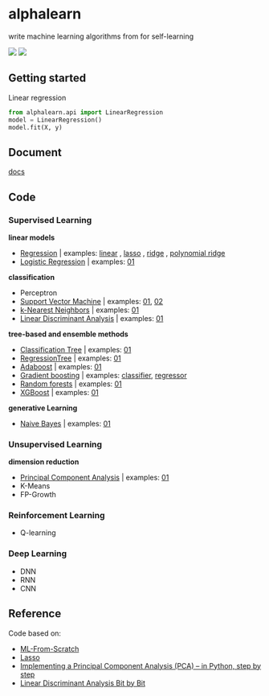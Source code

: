 # alphalearn
write machine learning algorithms from for self-learning

![](https://img.shields.io/badge/python-3.5+-blue.svg)
![](http://progressed.io/bar/18?)

## Getting started
Linear regression

```python
from alphalearn.api import LinearRegression
model = LinearRegression()
model.fit(X, y)
```

## Document
[docs](https://byzhi.github.io/alphalearn/) 

## Code

### Supervised Learning
**linear models**

- [Regression](./alphalearn/supervised/regression.py)
 | examples: [linear](./examples/example_LinearRegression.py)
, [lasso](./examples/example_LassoRegression.py)
, [ridge](./examples/example_RidgeRegression.py)
, [polynomial ridge](./examples/example_PolynomialRidgeRegression.py)
- [Logistic Regression](./alphalearn/supervised/logistic_regression.py) | examples: [01](./examples/example_LogisticRegression.py)

**classification**

- Perceptron
- [Support Vector Machine](./alphalearn/supervised/support_vector_machine.py) | examples: [01](./examples/example_svm.py), [02](./examples/example_svm_02.py)
- [k-Nearest Neighbors](./alphalearn/supervised/k_nearest_neighbors.py) | examples: [01](./examples/example_KNeighborsClassifier.py)
- [Linear Discriminant Analysis](./alphalearn/supervised/linear_discriminant_analysis.py) | examples: [01](./examples/example_PCA_LDA.py)


**tree-based and ensemble methods**

- [Classification Tree](./alphalearn/supervised/decision_tree.py) | examples: [01](./examples/example_ClassificationTree.py)
- [RegressionTree](./alphalearn/supervised/decision_tree.py) | examples: [01](./examples/example_RegressionTree.py)
- [Adaboost](./alphalearn/supervised/adaboost.py) | examples: [01](./examples/example_Adaboost.py)
- [Gradient boosting](./alphalearn/supervised/gradient_boosting.py) | examples: [classifier](./examples/example_GradientBoostingClassifier.py), [regressor](./examples/example_GradientBoostingRegressor.py)
- [Random forests](./alphalearn/supervised/random_forest.py) | examples: [01](./examples/example_RandomForestClassifier.py)
- [XGBoost](./alphalearn/supervised/xgboost.py) | examples: [01](./examples/example_XGBoost.py)

**generative Learning**

- [Naive Bayes](./alphalearn/supervised/naive_bayes.py) | examples: [01](./examples/example_GaussianNB.py)

### Unsupervised Learning

**dimension reduction**

- [Principal Component Analysis](./alphalearn/unsupervised/principal_component_analysis.py) | examples: [01](./examples/example_PCA_LDA.py)
-  K-Means
-  FP-Growth

### Reinforcement Learning
- Q-learning

### Deep Learning
- DNN
- RNN
- CNN

## Reference
Code based on: 
- [ML-From-Scratch](https://github.com/eriklindernoren/ML-From-Scratch)
- [Lasso](https://github.com/satopirka/Lasso)
- [Implementing a Principal Component Analysis (PCA) – in Python, step by step]([https://sebastianraschka.com](https://sebastianraschka.com/Articles/2014_pca_step_by_step.html))
- [Linear Discriminant Analysis Bit by Bit](https://sebastianraschka.com/Articles/2014_python_lda.html)